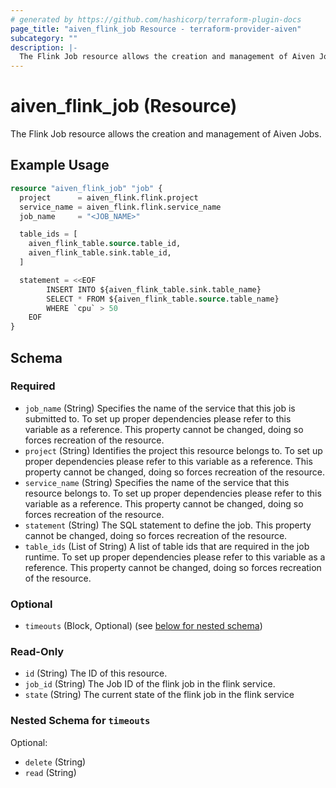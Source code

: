 ```yaml
---
# generated by https://github.com/hashicorp/terraform-plugin-docs
page_title: "aiven_flink_job Resource - terraform-provider-aiven"
subcategory: ""
description: |-
  The Flink Job resource allows the creation and management of Aiven Jobs.
---
```


# aiven_flink_job (Resource)

The Flink Job resource allows the creation and management of Aiven Jobs.

## Example Usage

```terraform
resource "aiven_flink_job" "job" {
  project      = aiven_flink.flink.project
  service_name = aiven_flink.flink.service_name
  job_name     = "<JOB_NAME>"

  table_ids = [
    aiven_flink_table.source.table_id,
    aiven_flink_table.sink.table_id,
  ]

  statement = <<EOF
        INSERT INTO ${aiven_flink_table.sink.table_name}                                            
        SELECT * FROM ${aiven_flink_table.source.table_name}                                        
        WHERE `cpu` > 50                                                                            
    EOF                                                                                             
}
```

<!-- schema generated by tfplugindocs -->
## Schema

### Required

- `job_name` (String) Specifies the name of the service that this job is submitted to. To set up proper dependencies please refer to this variable as a reference. This property cannot be changed, doing so forces recreation of the resource.
- `project` (String) Identifies the project this resource belongs to. To set up proper dependencies please refer to this variable as a reference. This property cannot be changed, doing so forces recreation of the resource.
- `service_name` (String) Specifies the name of the service that this resource belongs to. To set up proper dependencies please refer to this variable as a reference. This property cannot be changed, doing so forces recreation of the resource.
- `statement` (String) The SQL statement to define the job. This property cannot be changed, doing so forces recreation of the resource.
- `table_ids` (List of String) A list of table ids that are required in the job runtime. To set up proper dependencies please refer to this variable as a reference. This property cannot be changed, doing so forces recreation of the resource.

### Optional

- `timeouts` (Block, Optional) (see [below for nested schema](#nestedblock--timeouts))

### Read-Only

- `id` (String) The ID of this resource.
- `job_id` (String) The Job ID of the flink job in the flink service.
- `state` (String) The current state of the flink job in the flink service

<a id="nestedblock--timeouts"></a>
### Nested Schema for `timeouts`

Optional:

- `delete` (String)
- `read` (String)


